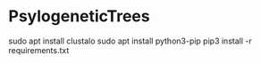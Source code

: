 # PsylogeneticTrees

sudo apt install clustalo
sudo apt install python3-pip
pip3 install -r requirements.txt
